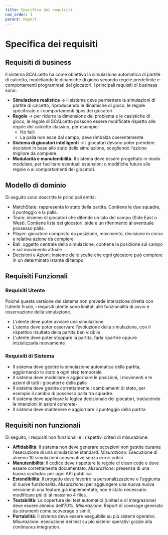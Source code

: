 ```yaml
---
title: Specifica dei requisiti
nav_order: 3
parent: Report
---
```

# Specifica dei requisiti
## Requisiti di business
Il sistema SCALcetto ha come obiettivo la simulazione automatica di partite di calcetto, modellando le dinamiche di gioco secondo regole predefinite e comportamenti programmati dei giocatori.
I principali requisiti di business sono:
- **Simulazione realistica** -> il sistema deve permettere la simulazioni di partite di calcetto, riproducendo le dinamiche di gioco, le regole specificate e i comportamenti tipici dei giocatori
- **Regole** -> per ridurre la dimensione del problema e le casistiche di gioco, le regole di SCALcetto possono essere modificate rispetto alle regole del calcetto classico, per esempio:
    - No falli
    - La palla non esce dal campo, deve rimbalza coerentemente
- **Sistema di giocatori intelligenti** -> i giocatori devono poter prendere decisioni in base allo stato della simulazione, scegliendo l'azione migliore da compiere.    
- **Modularità e manutenibilità**:
Il sistema deve essere progettato in modo modulare, per facilitare eventuali estensioni o modifiche future alle regole o ai comportamenti dei giocatori.

## Modello di dominio
Di seguito sono descritte le principali entità:
- MatchState: rappresenta lo stato della partita. Contiene le due squadre, il punteggio e la palla.
- Team: insieme di giocatori che difende un lato del campo (Side East o West). Contiene lista dei giocatori, side e un riferimento al eventuale possesso palla.
- Player: giocatore composto da posizione, movimento, decisione in corso e relativa azione da compiere
- Ball: oggetto centrale della simulazione, contiene la posizione sul campo e sul movimento attuale
- Decisioni e Azioni: insieme delle scelte che ogni giocatore può compiere in un determinato istante di tempo

## Requisiti Funzionali
### Requisiti Utente
Poiché questa versione del sistema non prevede interazione diretta con l’utente finale, i requisiti utente sono limitati alle funzionalità di avvio e osservazione della simulazione.
- L’utente deve poter avviare una simulazione
- L’utente deve poter osservare l’evoluzione della simulazione, con il rispettivo risultato della partita ben visibile
- L'utente deve poter stoppare la partita, farla ripartire oppure inizializzarla nuovamente

### Requisiti di Sistema
- Il sistema deve gestire la simulazione automatica della partita, aggiornando lo stato a ogni step temporale
- Il sistema deve modellare e aggiornare le posizioni, i movimenti e le azioni di tutti i giocatori e della palla
- Il sistema deve gestire correttamente i cambiamenti di stato, per esempio il cambio di possesso palla tra squadre.
- Il sistema deve applicare la logica decisionale dei giocatori, traducendo le intenzioni in azioni concrete-
- Il sistema deve mantenere e aggiornare il punteggio della partita

## Requisiti non funzionali
Di seguito, i requisiti non funzionali e i rispettivi criteri di misurazione:
- **Affidabilità**: il sistema non deve generare eccezioni non gestite durante l'esecuzione di una simulazione standard. *Misurazione*: Esecuzione di almeno 10 simulazioni consecutive senza errori critici
- **Manutenibilità**: il codice deve rispettare le regole di clean code e deve essere correttamente documentato. *Misurazione*: presenza di una buona *scaladoc* per ogni API pubblica
- **Estendibilità**: Il progetto deve favorire la personalizzazione e l'aggiunta di nuove funzionalità. *Misurazione*: per aggiungere una nuova nuova versione di una feature già implementate, non è stato necessario modificare più di al massimo 4 files.
- **Testabilità**: La copertura dei test automatici (unitari e di integrazione) deve essere almeno dell’70%. *Misurazione*: Report di coverage generato da strumenti come scoverage o simili.
- **Portabilità**: Il sistema deve essere eseguibile su più sistemi operativi. *Misurazione*: esecuzione dei test su più sistemi operativi grazie alla continuous integration.





